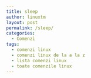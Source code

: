 ```yaml
---
title: sleep
author: linuxtm
layout: post
permalink: /sleep/
categories:
  - Comenzi
tags:
  - comenzi linux
  - comenzi linux de la a la z
  - lista comenzi linux
  - toate comenzile linux
---
```

